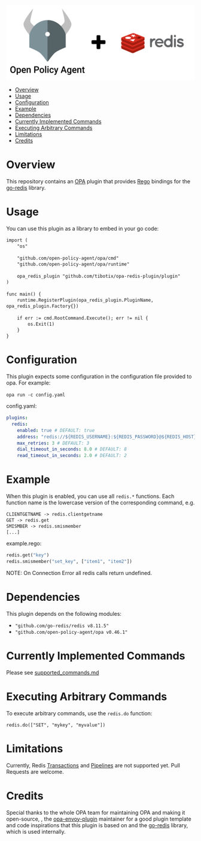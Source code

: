 
![opa-redis-plugin](doc/opa-redis-plugin.png)


- [Overview](#overview)
- [Usage](#usage)
- [Configuration](#configuration)
- [Example](#example)
- [Dependencies](#dependencies)
- [Currently Implemented Commands](#currently-implemented-commands)
- [Executing Arbitrary Commands](#executing-arbitrary-commands)
- [Limitations](#limitations)
- [Credits](#credits)

# Overview

This repository contains an [OPA](https://github.com/open-policy-agent/opa) plugin that
provides [Rego](https://www.openpolicyagent.org/docs/latest/policy-language/) bindings for the [go-redis](https://github.com/go-redis/redis) library.


# Usage

You can use this plugin as a library to embed in your go code:
```golang
import (
    "os"

    "github.com/open-policy-agent/opa/cmd"
    "github.com/open-policy-agent/opa/runtime"

    opa_redis_plugin "github.com/tibotix/opa-redis-plugin/plugin"
)

func main() {
	runtime.RegisterPlugin(opa_redis_plugin.PluginName, opa_redis_plugin.Factory{})

	if err := cmd.RootCommand.Execute(); err != nil {
		os.Exit(1)
	}
}
```

# Configuration

This plugin expects some configuration in the configuration file provided to opa.
For example:

`opa run -c config.yaml`

config.yaml:
```yaml
plugins:
  redis:
    enabled: true # DEFAULT: true
    address: "redis://${REDIS_USERNAME}:${REDIS_PASSWORD}@${REDIS_HOST}:${REDIS_PORT}/0" # REQUIRED
    max_retries: 3 # DEFAULT: 3
    dial_timeout_in_seconds: 8.0 # DEFAULT: 8
    read_timeout_in_seconds: 2.0 # DEFAULT: 2
```

# Example

When this plugin is enabled, you can use all `redis.*` functions.
Each function name is the lowercase version of the corresponding command, e.g.

    CLIENTGETNAME -> redis.clientgetname
    GET -> redis.get
    SMISMBER -> redis.smismember
    [...]

example.rego:
```py
redis.get("key")
redis.smismember("set_key", ["item1", "item2"])
```
NOTE: On Connection Error all redis calls return undefined.

# Dependencies

This plugin depends on the following modules:
- `"github.com/go-redis/redis v8.11.5"`
- `"github.com/open-policy-agent/opa v0.46.1"`

# Currently Implemented Commands

Please see [supported_commands.md](./doc/supported_commands.md)

# Executing Arbitrary Commands

To execute arbitrary commands, use the `redis.do` function:

```
redis.do(["SET", "mykey", "myvalue"])
```

# Limitations

Currently, Redis [Transactions](https://redis.io/transactions) and [Pipelines](https://redis.io/pipelines) are not supported yet. Pull Requests are welcome.

# Credits

Special thanks to the whole OPA team for maintaining OPA and making it open-source,
, the [opa-envoy-plugin](https://github.com/open-policy-agent/ope-envoy-plugin) maintainer
for a good plugin template and code inspirations that this plugin is based on and the
[go-redis](https://github.com/go-redis/redis) library, which is used internally.
